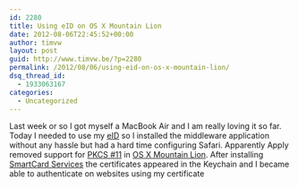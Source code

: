 ```yaml
---
id: 2280
title: Using eID on OS X Mountain Lion
date: 2012-08-06T22:45:52+00:00
author: timvw
layout: post
guid: http://www.timvw.be/?p=2280
permalink: /2012/08/06/using-eid-on-os-x-mountain-lion/
dsq_thread_id:
  - 1933063167
categories:
  - Uncategorized
---
```

Last week or so I got myself a MacBook Air and I am really loving it so far. Today I needed to use my [eID](http://eid.belgium.be/en/) so I installed the middleware application without any hassle but had a hard time configuring Safari. Apparently Apply removed support for [PKCS #11](http://en.wikipedia.org/wiki/PKCS_?11) in [OS X Mountain Lion](http://www.apple.com/osx/). After installing [SmartCard Services](http://smartcardservices.macosforge.org) the certificates appeared in the Keychain and I became able to authenticate on websites using my certificate